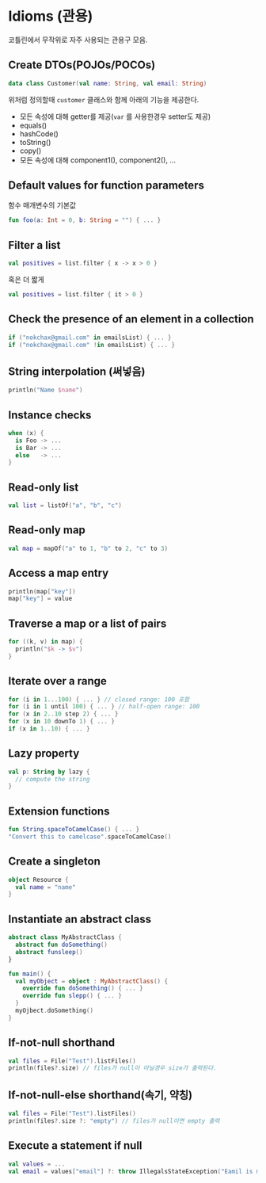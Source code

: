 # Idioms (관용)
코틀린에서 무작위로 자주 사용되는 관용구 모음.

## Create DTOs(POJOs/POCOs)
```kotlin
data class Customer(val name: String, val email: String)
```
위처럼 정의할때 `customer` 클래스와 함께 아래의 기능을 제공한다.
- 모든 속성에 대해 getter를 제공(`var` 를 사용한경우 setter도 제공)
- equals()
- hashCode()
- toString()
- copy()
- 모든 속성에 대해 component1(), component2(), ...

## Default values for function parameters
함수 매개변수의 기본값
```kotlin
fun foo(a: Int = 0, b: String = "") { ... }
```

## Filter a list
```kotlin
val positives = list.filter { x -> x > 0 }
```
혹은 더 짧게
```kotlin
val positives = list.filter { it > 0 }
```

## Check the presence of an element in a collection
```kotlin
if ("nokchax@gmail.com" in emailsList) { ... }
if ("nokchax@gmail.com" !in emailsList) { ... }
```

## String interpolation (써넣음)
```kotlin
println("Name $name")
```

## Instance checks
```kotlin
when (x) {
  is Foo -> ...
  is Bar -> ...
  else   -> ...
}
```

## Read-only list
```kotlin
val list = listOf("a", "b", "c")
```

## Read-only map
```kotlin
val map = mapOf("a" to 1, "b" to 2, "c" to 3)
```

## Access a map entry
```kotlin
println(map["key"])
map["key"] = value
```

## Traverse a map or a list of pairs
```kotlin
for ((k, v) in map) {
  println("$k -> $v")
}
```

## Iterate over a range
```kotlin
for (i in 1...100) { ... } // closed range: 100 포함
for (i in 1 until 100) { ... } // half-open range: 100 
for (x in 2..10 step 2) { ... }
for (x in 10 downTo 1) { ... }
if (x in 1..10) { ... }
```

## Lazy property
```kotlin
val p: String by lazy {
  // compute the string
}
```

## Extension functions
```kotlin
fun String.spaceToCamelCase() { ... }
"Convert this to camelcase".spaceToCamelCase()
```

## Create a singleton
```kotlin
object Resource {
  val name = "name"
}
```

## Instantiate an abstract class
```kotlin
abstract class MyAbstractClass {
  abstract fun doSomething()
  abstract funsleep()
}

fun main() {
  val myObject = object : MyAbstractClass() {
    override fun doSomething() { ... }
    override fun slepp() { ... }
  }
  myOjbect.doSomething()
}
```

## If-not-null shorthand
```kotlin
val files = File("Test").listFiles()
println(files?.size) // files가 null이 아닐경우 size가 출력된다.
```

## If-not-null-else shorthand(속기, 약칭)
```kotlin
val files = File("Test").listFiles()
println(files?.size ?: "empty") // files가 null이면 empty 출력
```

## Execute a statement if null
```kotlin
val values = ...
val email = values["email"] ?: throw IllegalsStateException("Eamil is missing!")
```

